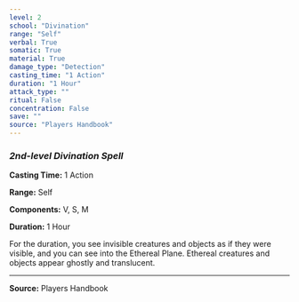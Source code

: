 ```yaml
---
level: 2
school: "Divination"
range: "Self"
verbal: True
somatic: True
material: True
damage_type: "Detection"
casting_time: "1 Action"
duration: "1 Hour"
attack_type: ""
ritual: False
concentration: False
save: ""
source: "Players Handbook"
---
```


### *2nd-level Divination Spell*

**Casting Time:** 1 Action

**Range:** Self

**Components:** V, S, M

**Duration:** 1 Hour

For the duration, you see invisible creatures and objects as if they were visible, and you can see into the Ethereal Plane. Ethereal creatures and objects appear ghostly and translucent.

---
**Source:** Players Handbook
